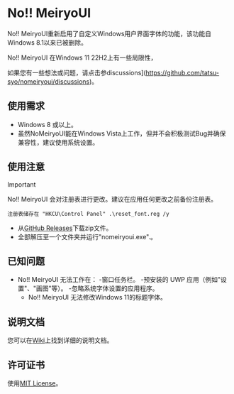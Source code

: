 # No!! MeiryoUI 

No!! MeiryoUI重新启用了自定义Windows用户界面字体的功能，该功能自Windows 8.1以来已被删除。

No!! MeiryoUI 在Windows 11 22H2上有一些局限性，

如果您有一些想法或问题，请点击参discussions](https://github.com/tatsu-syo/nomeiryoui/discussions)。

## 使用需求

 -  Windows 8 或以上。
 - 虽然NoMeiryoUI能在Windows Vista上工作，但并不会积极测试Bug并确保兼容性，建议使用系统设置。

## 使用注意

> [!IMPORTANT]  
> No!! MeiryoUI 会对注册表进行更改。建议在应用任何更改之前备份注册表。
> 
> ```
> 注册表储存在 "HKCU\Control Panel" .\reset_font.reg /y
> ```

 - 从[GitHub Releases](https://github.com/tatsu-syo/nomeiryoui/releases/latest)下载zip文件。
 - 全部解压至一个文件夹并运行"nomeiryoui.exe".。

## 已知问题

- No!! MeiryoUI 无法工作在：
    -窗口任务栏。
    -预安装的 UWP 应用（例如"设置"、"画图"等）。
    -忽略系统字体设置的应用程序。
    - No!! MeiryoUI 无法修改Windows 11的标题字体。

## 说明文档

您可以在[Wiki](https://github.com/tatsu-syo/nomeiryoui/wiki)上找到详细的说明文档。

## 许可证书

使用[MIT License](https://github.com/tatsu-syo/nomeiryoui/blob/master/license)。

